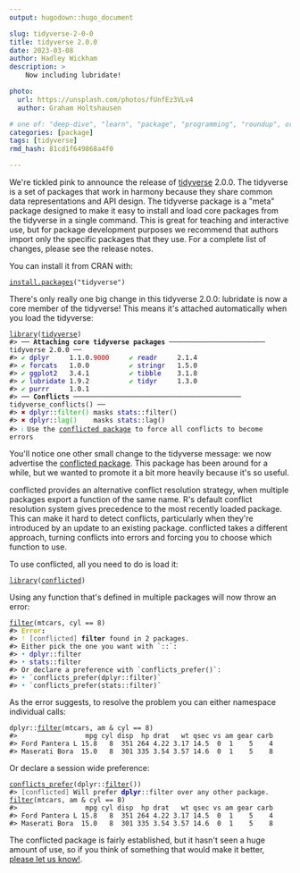 ```yaml
---
output: hugodown::hugo_document

slug: tidyverse-2-0-0
title: tidyverse 2.0.0
date: 2023-03-08
author: Hadley Wickham
description: >
    Now including lubridate!

photo:
  url: https://unsplash.com/photos/fUnfEz3VLv4
  author: Graham Holtshausen

# one of: "deep-dive", "learn", "package", "programming", "roundup", or "other"
categories: [package] 
tags: [tidyverse]
rmd_hash: 81cd1f649868a4f0

---
```


<!--
TODO:
* [x] Look over / edit the post's title in the yaml
* [x] Edit (or delete) the description; note this appears in the Twitter card
* [x] Pick category and tags (see existing with [`hugodown::tidy_show_meta()`](https://rdrr.io/pkg/hugodown/man/use_tidy_post.html))
* [x] Find photo & update yaml metadata
* [x] Create `thumbnail-sq.jpg`; height and width should be equal
* [x] Create `thumbnail-wd.jpg`; width should be >5x height
* [x] [`hugodown::use_tidy_thumbnails()`](https://rdrr.io/pkg/hugodown/man/use_tidy_post.html)
* [x] Add intro sentence, e.g. the standard tagline for the package
* [x] [`usethis::use_tidy_thanks()`](https://usethis.r-lib.org/reference/use_tidy_thanks.html)
-->

We're tickled pink to announce the release of [tidyverse](http://tidyverse.tidyverse.org/) 2.0.0. The tidyverse is a set of packages that work in harmony because they share common data representations and API design. The tidyverse package is a "meta" package designed to make it easy to install and load core packages from the tidyverse in a single command. This is great for teaching and interactive use, but for package development purposes we recommend that authors import only the specific packages that they use. For a complete list of changes, please see the release notes.

You can install it from CRAN with:

<div class="highlight">

<pre class='chroma'><code class='language-r' data-lang='r'><span><span class='nf'><a href='https://rdrr.io/r/utils/install.packages.html'>install.packages</a></span><span class='o'>(</span><span class='s'>"tidyverse"</span><span class='o'>)</span></span></code></pre>

</div>

There's only really one big change in this tidyverse 2.0.0: lubridate is now a core member of the tidyverse! This means it's attached automatically when you load the tidyverse:

<div class="highlight">

<pre class='chroma'><code class='language-r' data-lang='r'><span><span class='kr'><a href='https://rdrr.io/r/base/library.html'>library</a></span><span class='o'>(</span><span class='nv'><a href='https://tidyverse.tidyverse.org'>tidyverse</a></span><span class='o'>)</span></span>
<span><span class='c'>#&gt; ── <span style='font-weight: bold;'>Attaching core tidyverse packages</span> ──────────────────────── tidyverse 2.0.0 ──</span></span>
<span><span class='c'>#&gt; <span style='color: #00BB00;'>✔</span> <span style='color: #0000BB;'>dplyr    </span> 1.1.0.<span style='color: #BB0000;'>9000</span>     <span style='color: #00BB00;'>✔</span> <span style='color: #0000BB;'>readr    </span> 2.1.4     </span></span>
<span><span class='c'>#&gt; <span style='color: #00BB00;'>✔</span> <span style='color: #0000BB;'>forcats  </span> 1.0.0          <span style='color: #00BB00;'>✔</span> <span style='color: #0000BB;'>stringr  </span> 1.5.0     </span></span>
<span><span class='c'>#&gt; <span style='color: #00BB00;'>✔</span> <span style='color: #0000BB;'>ggplot2  </span> 3.4.1          <span style='color: #00BB00;'>✔</span> <span style='color: #0000BB;'>tibble   </span> 3.1.8     </span></span>
<span><span class='c'>#&gt; <span style='color: #00BB00;'>✔</span> <span style='color: #0000BB;'>lubridate</span> 1.9.2          <span style='color: #00BB00;'>✔</span> <span style='color: #0000BB;'>tidyr    </span> 1.3.0     </span></span>
<span><span class='c'>#&gt; <span style='color: #00BB00;'>✔</span> <span style='color: #0000BB;'>purrr    </span> 1.0.1          </span></span>
<span><span class='c'>#&gt; ── <span style='font-weight: bold;'>Conflicts</span> ────────────────────────────────────────── tidyverse_conflicts() ──</span></span>
<span><span class='c'>#&gt; <span style='color: #BB0000;'>✖</span> <span style='color: #0000BB;'>dplyr</span>::<span style='color: #00BB00;'>filter()</span> masks <span style='color: #0000BB;'>stats</span>::filter()</span></span>
<span><span class='c'>#&gt; <span style='color: #BB0000;'>✖</span> <span style='color: #0000BB;'>dplyr</span>::<span style='color: #00BB00;'>lag()</span>    masks <span style='color: #0000BB;'>stats</span>::lag()</span></span>
<span><span class='c'>#&gt; <span style='color: #00BBBB;'>ℹ</span> Use the <a href='http://conflicted.r-lib.org/'>conflicted package</a> to force all conflicts to become errors</span></span>
<span></span></code></pre>

</div>

You'll notice one other small change to the tidyverse message: we now advertise the [conflicted package](https://conflicted.r-lib.org). This package has been around for a while, but we wanted to promote it a bit more heavily because it's so useful.

conflicted provides an alternative conflict resolution strategy, when multiple packages export a function of the same name. R's default conflict resolution system gives precedence to the most recently loaded package. This can make it hard to detect conflicts, particularly when they're introduced by an update to an existing package. conflicted takes a different approach, turning conflicts into errors and forcing you to choose which function to use.

To use conflicted, all you need to do is load it:

<div class="highlight">

<pre class='chroma'><code class='language-r' data-lang='r'><span><span class='kr'><a href='https://rdrr.io/r/base/library.html'>library</a></span><span class='o'>(</span><span class='nv'><a href='https://conflicted.r-lib.org/'>conflicted</a></span><span class='o'>)</span></span></code></pre>

</div>

Using any function that's defined in multiple packages will now throw an error:

<div class="highlight">

<pre class='chroma'><code class='language-r' data-lang='r'><span><span class='nf'><a href='https://dplyr.tidyverse.org/reference/filter.html'>filter</a></span><span class='o'>(</span><span class='nv'>mtcars</span>, <span class='nv'>cyl</span> <span class='o'>==</span> <span class='m'>8</span><span class='o'>)</span></span>
<span><span class='c'>#&gt; <span style='color: #BBBB00; font-weight: bold;'>Error</span><span style='font-weight: bold;'>:</span></span></span>
<span><span class='c'>#&gt; <span style='color: #BBBB00;'>!</span> <span style='color: #555555;'>[conflicted]</span> <span style='font-weight: bold;'>filter</span> found in 2 packages.</span></span>
<span><span class='c'>#&gt; Either pick the one you want with `::`:</span></span>
<span><span class='c'>#&gt; <span style='color: #00BBBB;'>•</span> <span style='color: #0000BB;'>dplyr</span>::filter</span></span>
<span><span class='c'>#&gt; <span style='color: #00BBBB;'>•</span> <span style='color: #0000BB;'>stats</span>::filter</span></span>
<span><span class='c'>#&gt; Or declare a preference with `conflicts_prefer()`:</span></span>
<span><span class='c'>#&gt; <span style='color: #00BBBB;'>•</span> `conflicts_prefer(dplyr::filter)`</span></span>
<span><span class='c'>#&gt; <span style='color: #00BBBB;'>•</span> `conflicts_prefer(stats::filter)`</span></span>
<span></span></code></pre>

</div>

As the error suggests, to resolve the problem you can either namespace individual calls:

<div class="highlight">

<pre class='chroma'><code class='language-r' data-lang='r'><span><span class='nf'>dplyr</span><span class='nf'>::</span><span class='nf'><a href='https://dplyr.tidyverse.org/reference/filter.html'>filter</a></span><span class='o'>(</span><span class='nv'>mtcars</span>, <span class='nv'>am</span> <span class='o'>&amp;</span> <span class='nv'>cyl</span> <span class='o'>==</span> <span class='m'>8</span><span class='o'>)</span></span>
<span><span class='c'>#&gt;                 mpg cyl disp  hp drat   wt qsec vs am gear carb</span></span>
<span><span class='c'>#&gt; Ford Pantera L 15.8   8  351 264 4.22 3.17 14.5  0  1    5    4</span></span>
<span><span class='c'>#&gt; Maserati Bora  15.0   8  301 335 3.54 3.57 14.6  0  1    5    8</span></span>
<span></span></code></pre>

</div>

Or declare a session wide preference:

<div class="highlight">

<pre class='chroma'><code class='language-r' data-lang='r'><span><span class='nf'><a href='https://conflicted.r-lib.org/reference/conflicts_prefer.html'>conflicts_prefer</a></span><span class='o'>(</span><span class='nf'>dplyr</span><span class='nf'>::</span><span class='nf'><a href='https://dplyr.tidyverse.org/reference/filter.html'>filter</a></span><span class='o'>(</span><span class='o'>)</span><span class='o'>)</span></span>
<span><span class='c'>#&gt; <span style='color: #555555;'>[conflicted]</span> Will prefer <span style='color: #0000BB; font-weight: bold;'>dplyr</span>::filter over any other package.</span></span>
<span></span><span><span class='nf'><a href='https://dplyr.tidyverse.org/reference/filter.html'>filter</a></span><span class='o'>(</span><span class='nv'>mtcars</span>, <span class='nv'>am</span> <span class='o'>&amp;</span> <span class='nv'>cyl</span> <span class='o'>==</span> <span class='m'>8</span><span class='o'>)</span></span>
<span><span class='c'>#&gt;                 mpg cyl disp  hp drat   wt qsec vs am gear carb</span></span>
<span><span class='c'>#&gt; Ford Pantera L 15.8   8  351 264 4.22 3.17 14.5  0  1    5    4</span></span>
<span><span class='c'>#&gt; Maserati Bora  15.0   8  301 335 3.54 3.57 14.6  0  1    5    8</span></span>
<span></span></code></pre>

</div>

The conflicted package is fairly established, but it hasn't seen a huge amount of use, so if you think of something that would make it better, [please let us know!](https://github.com/r-lib/conflicted/issues).

